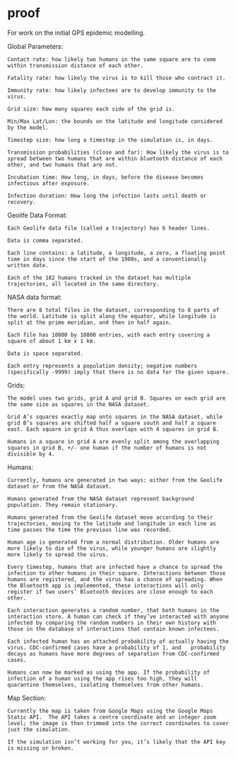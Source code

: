 # proof
For work on the initial GPS epidemic modelling.


Global Parameters:

	Contact rate: how likely two humans in the same square are to come within transmission distance of each other.
	
	Fatality rate: how likely the virus is to kill those who contract it.
	
	Immunity rate: how likely infectees are to develop immunity to the virus.
	
	Grid size: how many squares each side of the grid is.
	
	Min/Max Lat/Lon: the bounds on the latitude and longitude considered by the model.
	
	Timestep size: how long a timestep in the simulation is, in days.
	
	Transmission probabilities (close and far): How likely the virus is to spread between two humans that are within bluetooth distance of each other, and two humans that are not.
	
	Incubation time: How long, in days, before the disease becomes infectious after exposure.
	
	Infection duration: How long the infection lasts until death or recovery.

Geolife Data Format:

	Each Geolife data file (called a trajectory) has 6 header lines.

	Data is comma separated.

	Each line contains: a latitude, a longitude, a zero, a floating point time in days since the start of the 1900s, and a conventionally written date.

	Each of the 182 humans tracked in the dataset has multiple trajectories, all located in the same directory.


NASA data format:

	There are 8 total files in the dataset, corresponding to 8 parts of the world. Latitude is split along the equator, while longitude is split at the prime meridian, and then in half again.

	Each file has 10800 by 10800 entries, with each entry covering a square of about 1 km x 1 km.

	Data is space separated.

	Each entry represents a population density; negative numbers (specifically -9999) imply that there is no data for the given square.

Grids:

	The model uses two grids, grid A and grid B. Squares on each grid are the same size as squares in the NASA dataset. 

	Grid A’s squares exactly map onto squares in the NASA dataset, while grid B’s squares are shifted half a square south and half a square east. Each square in grid A thus overlaps with 4 squares in grid B.

	Humans in a square in grid A are evenly split among the overlapping squares in grid B, +/- one human if the number of humans is not divisible by 4.







Humans:
	
	Currently, humans are generated in two ways: either from the Geolife dataset or from the NASA dataset.

	Humans generated from the NASA dataset represent background population. They remain stationary.

	Humans generated from the Geolife dataset move according to their trajectories, moving to the latitude and longitude in each line as time passes the time the previous line was recorded.

	Human age is generated from a normal distribution. Older humans are more likely to die of the virus, while younger humans are slightly more likely to spread the virus.

	Every timestep, humans that are infected have a chance to spread the infection to other humans in their square. Interactions between those humans are registered, and the virus has a chance of spreading. When the Bluetooth app is implemented, these interactions will only register if two users’ Bluetooth devices are close enough to each other.

	Each interaction generates a random number, that both humans in the interaction store. A human can check if they’ve interacted with anyone infected by comparing the random numbers in their own history with those in the database of interactions that contain known infectees.

	Each infected human has an attached probability of actually having the virus. CDC-confirmed cases have a probability of 1, and	 probability decays as humans have more degrees of separation from CDC-confirmed cases.

	Humans can now be marked as using the app. If the probability of infection of a human using the app rises too high, they will quarantine themselves, isolating themselves from other humans.

	
Map Section:
	
	Currently the map is taken from Google Maps using the Google Maps Static API.  The API takes a centre coordinate and an integer zoom level; the image is then trimmed into the correct coordinates to cover just the simulation.

	If the simulation isn’t working for you, it’s likely that the API key is missing or broken.

